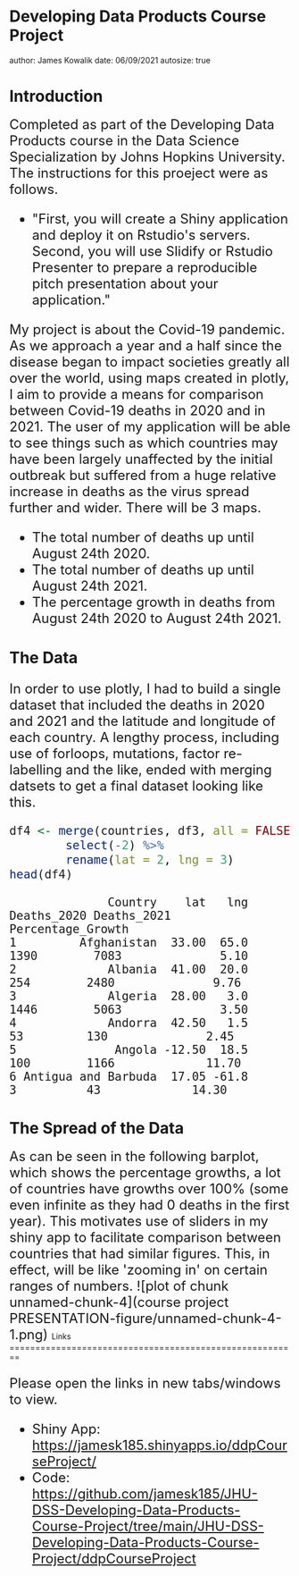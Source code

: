 Developing Data Products Course Project
========================================================
author: James Kowalik
date: 06/09/2021
autosize: true

Introduction
========================================================

<font size="5">Completed as part of the Developing Data Products course in the Data Science Specialization by Johns Hopkins University. The instructions for this proeject were as follows.

- "First, you will create a Shiny application and deploy it on Rstudio's servers. Second, you will use Slidify or Rstudio Presenter to prepare a reproducible pitch presentation about your application."

My project is about the Covid-19 pandemic. As we approach a year and a half since the disease began to impact societies greatly all over the world, using maps created in plotly, I aim to provide a means for comparison between Covid-19 deaths in 2020 and in 2021. The user of my application will be able to see things such as which countries may have been largely unaffected by the initial outbreak but suffered from a huge relative increase in deaths as the virus spread further and wider. There will be 3 maps.

- The total number of deaths up until August 24th 2020.
- The total number of deaths up until August 24th 2021.
- The percentage growth in deaths from August 24th 2020 to August 24th 2021.

</font>

The Data
========================================================
<font size="5">


In order to use plotly, I had to build a single dataset that included the deaths in 2020 and 2021 and the latitude and longitude of each country. A lengthy process, including use of forloops, mutations, factor re-labelling and the like, ended with merging datsets to get a final dataset looking like this.



```r
df4 <- merge(countries, df3, all = FALSE) %>% 
        select(-2) %>%
        rename(lat = 2, lng = 3)
head(df4)
```

```
              Country    lat   lng Deaths_2020 Deaths_2021 Percentage_Growth
1         Afghanistan  33.00  65.0        1390        7083              5.10
2             Albania  41.00  20.0         254        2480              9.76
3             Algeria  28.00   3.0        1446        5063              3.50
4             Andorra  42.50   1.5          53         130              2.45
5              Angola -12.50  18.5         100        1166             11.70
6 Antigua and Barbuda  17.05 -61.8           3          43             14.30
```
</font>

The Spread of the Data
========================================================
<font size="5">
As can be seen in the following barplot, which shows the percentage growths, a lot of countries have growths over 100% (some even infinite as they had 0 deaths in the first year). This motivates use of sliders in my shiny app to facilitate comparison between countries that had similar figures. This, in effect, will be like 'zooming in' on certain ranges of numbers.
![plot of chunk unnamed-chunk-4](course project PRESENTATION-figure/unnamed-chunk-4-1.png)
</font>
Links
========================================================
<font size="5">

Please open the links in new tabs/windows to view.

- Shiny App: https://jamesk185.shinyapps.io/ddpCourseProject/
- Code: https://github.com/jamesk185/JHU-DSS-Developing-Data-Products-Course-Project/tree/main/JHU-DSS-Developing-Data-Products-Course-Project/ddpCourseProject
<font size="5">
